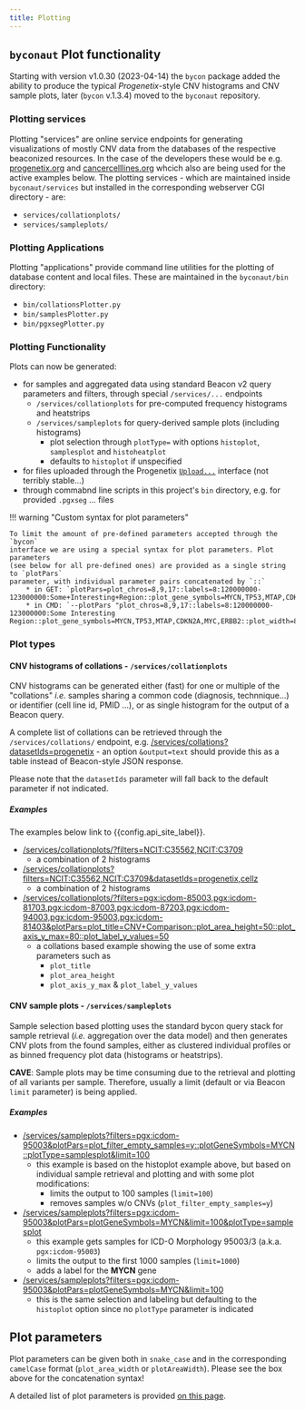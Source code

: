 ```yaml
---
title: Plotting
---
```


## `byconaut` Plot functionality

Starting with version v1.0.30 (2023-04-14) the `bycon` package added the ability
to produce the typical _Progenetix_-style CNV histograms and CNV sample plots,
later (`bycon` v.1.3.4) moved to the `byconaut` repository.

### Plotting services

Plotting "services" are online service endpoints for generating visualizations
of mostly CNV data from the databases of the respective beaconized resources. In 
the case of the developers these would be e.g. [progenetix.org](https://progenetix.org)
and [cancercelllines.org](https://cancercelllines.org) whcich also are being used
for the active examples below. The plotting services - which are maintained inside
`byconaut/services` but installed in the corresponding webserver CGI directory -
are:

* `services/collationplots/`
* `services/sampleplots/`

### Plotting Applications

Plotting "applications" provide command line utilities for the plotting of database
content and local files. These are maintained in the `byconaut/bin` directory:

* `bin/collationsPlotter.py`
* `bin/samplesPlotter.py`
* `bin/pgxsegPlotter.py`

### Plotting Functionality

Plots can now be generated:

* for samples and aggregated data using standard Beacon v2 query parameters and
  filters, through special `/services/...` endpoints
    - `/services/collationplots` for pre-computed frequency histograms and heatstrips
    - `/services/sampleplots` for query-derived sample plots (including histograms)
        * plot selection through `plotType=` with options `histoplot`, `samplesplot` and `histoheatplot`
        * defaults to `histoplot` if unspecified
* for files uploaded through the Progenetix [`Upload...`](https://progenetix.org/service-collection/uploader/) interface (not terribly stable...)
* through commabnd line scripts in this project's `bin` directory, e.g. for provided
  `.pgxseg` ... files

!!! warning "Custom syntax for plot parameters"

    To limit the amount of pre-defined parameters accepted through the `bycon`
    interface we are using a special syntax for plot parameters. Plot parameters
    (see below for all pre-defined ones) are provided as a single string to `plotPars`
    parameter, with individual parameter pairs concatenated by `::`
        * in GET: `plotPars=plot_chros=8,9,17::labels=8:120000000-123000000:Some+Interesting+Region::plot_gene_symbols=MYCN,TP53,MTAP,CDKN2A,MYC,ERBB2::plot_width=800`
        * in CMD: `--plotPars "plot_chros=8,9,17::labels=8:120000000-123000000:Some Interesting Region::plot_gene_symbols=MYCN,TP53,MTAP,CDKN2A,MYC,ERBB2::plot_width=800"`


### Plot types

#### CNV histograms of collations - `/services/collationplots`

CNV histograms can be generated either (fast) for one or multiple of the "collations" _i.e._
samples sharing a common code (diagnosis, technnique...) or identifier (cell line id, 
PMID ...), or as single histogram for the output of a Beacon query.

A complete list of collations can be retrieved through the `/services/collations/`
endpoint, e.g. [/services/collations?datasetIds=progenetix](http://progenetix.org/services/collations?datasetIds=progenetix) - an option `&output=text` should provide this as a table instead of Beacon-style JSON response.

Please note that the `datasetIds` parameter will fall back to the default parameter
if not indicated.

##### Examples

The examples below link to {{config.api_site_label}}.

* [/services/collationplots/?filters=NCIT:C35562,NCIT:C3709]({{config.api_web_root}}/services/collationplots/?filters=NCIT:C35562,NCIT:C3709)
    - a combination of 2 histograms
* [/services/collationplots?filters=NCIT:C35562,NCIT:C3709&datasetIds=progenetix,cellz](https://progenetix.org/services/collationplots?filters=NCIT:C35562,NCIT:C3709&datasetIds=progenetix,cellz)
    - a combination of 2 histograms
* [/services/collationplots/?filters=pgx:icdom-85003,pgx:icdom-81703,pgx:icdom-87003,pgx:icdom-87203,pgx:icdom-94003,pgx:icdom-95003,pgx:icdom-81403&plotPars=plot_title=CNV+Comparison::plot_area_height=50::plot_axis_y_max=80::plot_label_y_values=50](https://progenetix.org/services/collationplots/?filters=pgx:icdom-85003,pgx:icdom-81703,pgx:icdom-87003,pgx:icdom-87203,pgx:icdom-94003,pgx:icdom-95003,pgx:icdom-81403&plotPars=plot_title=CNV+Comparison::plot_area_height=50::plot_axis_y_max=80::plot_label_y_values=50)
    - a collations based example showing the use of some extra parameters such as
        * `plot_title`
        * `plot_area_height`
        * `plot_axis_y_max` & `plot_label_y_values`

#### CNV sample plots - `/services/sampleplots`

Sample selection based plotting uses the standard bycon query stack for sample retrieval
(_i.e._ aggregation over the data model) and then generates CNV plots from the found
samples, either as clustered individual profiles or as binned frequency plot data (histograms or heatstrips).

**CAVE**: Sample plots may be time consuming due to the retrieval and plotting of
all variants per sample. Therefore, usually a limit (default or via Beacon `limit`
parameter) is being applied.

##### Examples

* [/services/sampleplots?filters=pgx:icdom-95003&plotPars=plot_filter_empty_samples=y::plotGeneSymbols=MYCN::plotType=samplesplot&limit=100](https://progenetix.org/services/sampleplots?filters=pgx:icdom-95003&plotPars=plot_filter_empty_samples=y::plotGeneSymbols=MYCN::plotType=samplesplot&limit=100)
    - this example is based on the histoplot example above, but based on individual
      sample retrieval and plotting and with some plot modifications:
        * limits the output to 100 samples (`limit=100`)
        * removes samples w/o CNVs (`plot_filter_empty_samples=y`)
* [/services/sampleplots?filters=pgx:icdom-95003&plotPars=plotGeneSymbols=MYCN&limit=100&plotType=samplesplot](https://progenetix.org/services/sampleplots?filters=pgx:icdom-95003&plotPars=plotGeneSymbols=MYCN::limit=100&plotType=samplesplot)
    - this example gets samples for ICD-O Morphology 95003/3 (a.k.a. `pgx:icdom-95003`)
    - limits the output to the first 1000 samples (`limit=1000`)
    - adds a label for the **MYCN** gene
* [/services/sampleplots?filters=pgx:icdom-95003&plotPars=plotGeneSymbols=MYCN&limit=100](http://progenetix.org/services/sampleplots?filters=pgx:icdom-95003&plotPars=plotGeneSymbols=MYCN&limit=100)
    - this is the same selection and labeling but defaulting to the `histoplot`
      option since no `plotType` parameter is indicated


## Plot parameters

Plot parameters can be given both in `snake_case` and in the corresponding
`camelCase` format (`plot_area_width` or `plotAreaWidth`). Please see the box
above for the concatenation syntax!

A detailed list of plot parameters is provided [on this page](/generated/plot_parameters/).

<!-- 
### Parameter definitions

``` yaml title="Plot parameters"
--8<-- "./local/plot_defaults.yaml"
``` -->